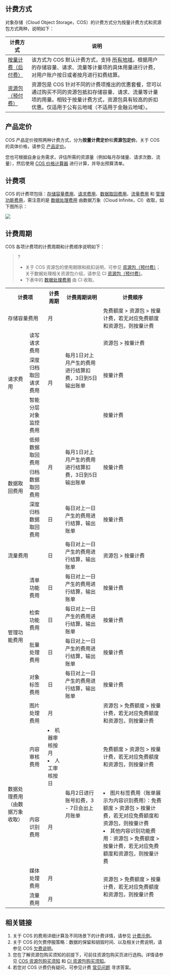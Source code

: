 ## 计费方式

对象存储（Cloud Object Storage，COS）的计费方式分为按量计费方式和资源包方式两种，说明如下：

| 计费方式                                                     | 说明                                                         |
| ------------------------------------------------------------ | ------------------------------------------------------------ |
| [按量计费（后付费）](https://cloud.tencent.com/document/product/436/36522) | 该方式为 COS 默认计费方式，支持 [所有地域](https://cloud.tencent.com/document/product/436/6224)。根据用户的存储容量、请求、流量等计量项的具体用量进行计费，对用户账户按日或者按月进行扣费结算。 |
| [资源包（预付费）](https://cloud.tencent.com/document/product/436/36523) | 资源包是 COS 针对不同的计费项推出的优惠套餐，您可以通过购买不同的资源包抵扣存储容量、请求、流量等计量项的用量。相较于按量计费方式，资源包具有较高的折扣优惠。仅适用于公有云地域（不适用于金融云地域）。 |

## 产品定价

COS 产品定价按照两种计费方式，分为**按量计费定价**和**资源包定价**。关于 COS 的具体价格，请参见 [产品定价](https://buy.cloud.tencent.com/price/cos)。

您也可根据自身业务需求，评估所需的资源量（例如每月存储量、请求次数、流量），然后使用 [COS 价格计算器](https://buy.cloud.tencent.com/price/cos/calculator) 进行计算，并导出预算清单。

## 计费项

COS 的计费项包括：[存储容量费用](https://cloud.tencent.com/document/product/436/53482)、[请求费用](https://cloud.tencent.com/document/product/436/53861)、[数据取回费用](https://cloud.tencent.com/document/product/436/53862)、[流量费用](https://cloud.tencent.com/document/product/436/53863) 和 [管理功能费用](https://cloud.tencent.com/document/product/436/53864)，需注意的是 [数据处理费用](https://cloud.tencent.com/document/product/436/58962) 由数据万象（Cloud Infinite，CI）收取，如下图所示：

![](https://main.qcloudimg.com/raw/a11c56b56a1a765d5812e2a9cc441228.png)



## 计费周期

COS 各项计费项的计费周期和计费顺序说明如下：

> ?
>- 关于 COS 资源包的使用期限和抵扣说明，可参见 [资源包（预付费）](https://cloud.tencent.com/document/product/436/36523)；关于数据处理相关资源包介绍，请参见 CI [资源包（预付费）](https://cloud.tencent.com/document/product/460/49023)。
>- 下表中的 [数据处理费用](https://cloud.tencent.com/document/product/436/58962) 由 CI 收取。
>


<table>
   <tr>
      <th colspan=2>计费项</td>
      <th>计费周期</td>
      <th>计费周期说明</td>
      <th>计费顺序</td>
   </tr>
   <tr>
      <td colspan=2>存储容量费用</td>
      <td>月</td>
      <td rowspan=4>每月1日对上月产生的费用进行结算扣费，3日到5日输出账单</td>
      <td>免费额度 > 资源包 > 按量计费，若无对应免费额度和资源包，则按量计费</td>
   </tr>
   <tr>
      <td rowspan=3>请求费用</td>
      <td colspan=1>读写请求费用</td>
      <td rowspan=3>月</td>
      <td>资源包 > 按量计费</td>
   </tr>
   <tr>
      <td colspan=1>深度归档取回请求费用</td>
      <td>按量计费</td>
   </tr>
   <tr>
      <td colspan=1>智能分层对象监控费用</td>
      <td>按量计费</td>
   </tr>
   <tr>
      <td rowspan=3>数据取回费用</td>
      <td colspan=1>低频数据取回费用</td>
      <td rowspan=2>月</td>
      <td rowspan=2>每月1日对上月产生的费用进行结算扣费，3日到5日输出账单</td>
      <td rowspan=2>按量计费</td>
   </tr>
   <tr>
      <td colspan=1>归档数据取回费用</td>
   </tr>
   <tr>
      <td colspan=1>深度归档数据取回费用</td>
      <td>日</td>
      <td>每日对上一日产生的费用进行结算，输出账单</td>
      <td>按量计费</td>
   </tr>
   <tr>
      <td colspan=2>流量费用</td>
      <td>日</td>
      <td>每日对上一日产生的费用进行结算，输出账单</td>
      <td>资源包 > 按量计费</td>
   </tr>
   <tr>
      <td rowspan=4>管理功能费用</td>
      <td colspan=1>清单功能费用</td>
      <td>日</td>
      <td>每日对上一日产生的费用进行结算，输出账单</td>
      <td>按量计费</td>
   </tr>
   <tr>
      <td colspan=1>检索功能费用</td>
      <td>日</td>
      <td>每日对上一日产生的费用进行结算，输出账单</td>
      <td>按量计费</td>
   </tr>
   <tr>
      <td colspan=1>批量处理费用</td>
      <td>日</td>
      <td>每日对上一日产生的费用进行结算，输出账单</td>
      <td>按量计费</td>
   </tr>
   <tr>
      <td colspan=1>对象标签费用</td>
      <td>日</td>
      <td>每日对上一日产生的费用进行结算，输出账单</td>
      <td>按量计费</td>
   </tr>
   <tr>
      <td rowspan=5>数据处理费用<br>（由数据万象收取）</td>
      <td rowspan=1>图片处理费用</td>
      <td rowspan=1>月</td>
      <td rowspan=5>每月2日进行账号扣费，3 - 7日会出上月账单</td>
      <td rowspan=1>资源包 > 免费额度 > 按量计费，若无对应免费额度和资源包，则按量计费</td>
   </tr>
   <tr>
      <td rowspan=1>内容审核费用</td>
      <td rowspan=1><li>机器审核按月<li>人工审核按日</td>
      <td rowspan=1>免费额度 > 资源包 > 按量计费，若无对应免费额度和资源包，则按量计费</td>
   </tr>
   <tr>
      <td rowspan=1>内容识别费用</td>
      <td rowspan=1>月</td>
      <td><li>图片标签费用（账单展示为内容识别费用）：免费额度 > 资源包 > 按量计费，若无对应免费额度和资源包，则按量计费<li>其他内容识别功能费用：资源包 > 免费额度 > 按量计费，若无对应免费额度和资源包，则按量计费</td>
   </tr>
   <tr>
      <td rowspan=1>媒体处理费用</td>
      <td rowspan=1>月</td>
      <td rowspan=3>资源包 > 免费额度 > 按量计费，若无对应免费额度和资源包，则按量计费</td>
   </tr>
   <tr>
      <td colspan=1>流量费用</td>
      <td>月</td>
   </tr>
</table>



## 相关链接

1. 关于 COS 的费用详细计算及不同场景下的计费详情，请参见 [计费示例](https://cloud.tencent.com/document/product/436/6241)。
2. 关于 COS 的欠费停服策略：数据的保留和销毁时间、以及相关计费说明，请参见 COS [欠费说明](https://cloud.tencent.com/document/product/436/10044)。
3. 您在了解资源包购买须知的前提下，可前往资源包购买页进行选购。详情请参见 [COS 资源包购买须知](https://cloud.tencent.com/document/product/436/36523#.E8.B4.AD.E4.B9.B0.E9.A1.BB.E7.9F.A5.3Ca-id.3D.22purchasenotes.22.3E.3C.2Fa.3E) 和 [CI 资源包购买须知](https://cloud.tencent.com/document/product/460/49023#.E8.B4.AD.E4.B9.B0.E9.A1.BB.E7.9F.A5)。
4. 若您对 COS 计费仍有疑问，可参见计费 [常见问题](https://cloud.tencent.com/document/product/436/36524) 寻求答案。



